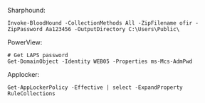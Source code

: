 Sharphound:
```
Invoke-BloodHound -CollectionMethods All -ZipFilename ofir -ZipPassword Aa123456 -OutputDirectory C:\Users\Public\
```

PowerView:
```
# Get LAPS password
Get-DomainObject -Identity WEB05 -Properties ms-Mcs-AdmPwd
```

Applocker:
```
Get-AppLockerPolicy -Effective | select -ExpandProperty RuleCollections
```
